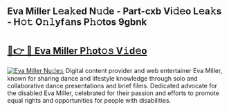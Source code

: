 ## Eva Miller L𝚎a𝚔ed N𝚞𝚍e - Part-cxb Vi𝚍𝚎o L𝚎a𝚔s - H𝚘𝚝 O𝚗𝚕yf𝚊ns P𝚑𝚘tos 9gbnk

# <h2><a href="http://kfdpve.oniu.top/?m=Eva+Miller">🔗👉 🔴 Eva Miller P𝚑ot𝚘𝚜 V𝚒d𝚎o</a></h2>

[![Eva Miller Nu𝚍e𝚜](https://i.imgur.com/0qMVB7G.gif)](http://kfdpve.oniu.top/?m=Eva+Miller)
Digital content provider and web entertainer Eva Miller, known for sharing dance and lifestyle knowledge through solo and collaborative dance presentations and brief films. Dedicated advocate for the disabled Eva Miller, celebrated for their passion and efforts to promote equal rights and opportunities for people with disabilities.  
